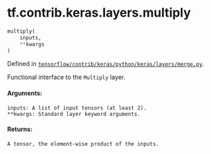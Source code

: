 <div itemscope itemtype="http://developers.google.com/ReferenceObject">
<meta itemprop="name" content="tf.contrib.keras.layers.multiply" />
</div>

# tf.contrib.keras.layers.multiply

``` python
multiply(
    inputs,
    **kwargs
)
```



Defined in [`tensorflow/contrib/keras/python/keras/layers/merge.py`](https://www.tensorflow.org/code/tensorflow/contrib/keras/python/keras/layers/merge.py).

Functional interface to the `Multiply` layer.

#### Arguments:

    inputs: A list of input tensors (at least 2).
    **kwargs: Standard layer keyword arguments.


#### Returns:

    A tensor, the element-wise product of the inputs.